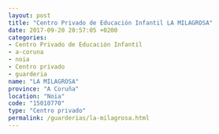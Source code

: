```yaml
---
layout: post
title: "Centro Privado de Educación Infantil LA MILAGROSA"
date: 2017-09-20 20:57:05 +0200
categories:
- Centro Privado de Educación Infantil
- a-coruna
- noia
- Centro privado
- guarderia
name: "LA MILAGROSA"
province: "A Coruña"
location: "Noia"
code: "15010770"
type: "Centro privado"
permalink: /guarderias/la-milagrosa.html
---
```

